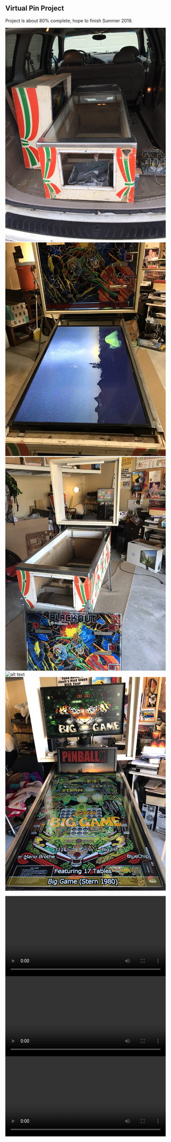 ## Virtual Pin Project

Project is about 80% complete, hope to finish Summer 2019.


![alt text](vpin_pics/vp1.JPG "1")
![alt text](vpin_pics/vp2.jpeg "2")
![alt text](vpin_pics/vp3.jpeg "3")
![alt text](vpin_pics/vp4.jpeg"4")
![alt text](vpin_pics/vp5.png "5")

<div class="myvideo">
   <video  style="display:block; width:100%; height:auto;" autoplay controls loop="loop">
       <source src="{{ site.baseurl }}/Pin_Videos/simpsons.mp4" type="video/mp4" />      
          </video>
   <video  style="display:block; width:100%; height:auto;" autoplay controls loop="loop">       
      <source src="{{ site.baseurl }}/Pin_Videos/baseball.mp4" type="video/mp4" />      
          </video>
   <video  style="display:block; width:100%; height:auto;" autoplay controls loop="loop">
            <source src="{{ site.baseurl }}/Pin_Videos/abra.mp4" type="video/mp4" />
          </video>
</div>
